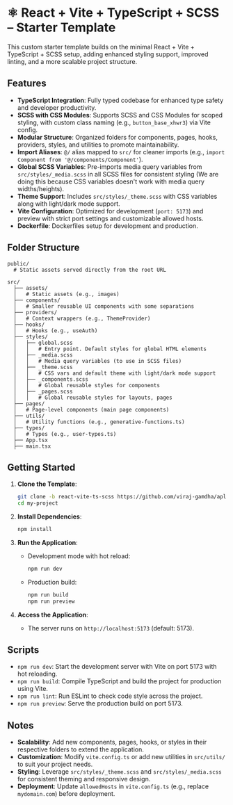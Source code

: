 # ⚛️ React + Vite + TypeScript + SCSS – Starter Template

This custom starter template builds on the minimal React + Vite + TypeScript + SCSS setup, adding enhanced styling support, improved linting, and a more scalable project structure.

## Features

- **TypeScript Integration**: Fully typed codebase for enhanced type safety and developer productivity.
- **SCSS with CSS Modules**: Supports SCSS and CSS Modules for scoped styling, with custom class naming (e.g., `button_base_xhwr3`) via Vite config.
- **Modular Structure**: Organized folders for components, pages, hooks, providers, styles, and utilities to promote maintainability.
- **Import Aliases**: `@/` alias mapped to `src/` for cleaner imports (e.g., `import Component from '@/components/Component'`).
- **Global SCSS Variables**: Pre-imports media query variables from `src/styles/_media.scss` in all SCSS files for consistent styling (We are doing this because CSS variables doesn't work with media query widths/heights).
- **Theme Support**: Includes `src/styles/_theme.scss` with CSS variables along with light/dark mode support.
- **Vite Configuration**: Optimized for development (`port: 5173`) and preview with strict port settings and customizable allowed hosts.
- **Dockerfile**: Dockerfiles setup for development and production.

## Folder Structure

```
public/
  # Static assets served directly from the root URL

src/
  ├── assets/
  │   # Static assets (e.g., images)
  ├── components/
  │   # Smaller reusable UI components with some separations
  ├── providers/
  │   # Context wrappers (e.g., ThemeProvider)
  ├── hooks/
  │   # Hooks (e.g., useAuth)
  ├── styles/
  │   ├── global.scss
  │   │   # Entry point. Default styles for global HTML elements
  │   ├── _media.scss
  │   │   # Media query variables (to use in SCSS files)
  │   ├── _theme.scss
  │   │   # CSS vars and default theme with light/dark mode support
  │   ├── _components.scss
  │   │   # Global reusable styles for components
  │   ├── _pages.scss
  │   │   # Global reusable styles for layouts, pages
  ├── pages/
  │   # Page-level components (main page components)
  ├── utils/
  │   # Utility functions (e.g., generative-functions.ts)
  ├── types/
  │   # Types (e.g., user-types.ts)
  ├── App.tsx
  ├── main.tsx
```

## Getting Started

1. **Clone the Template**:

   ```bash
   git clone -b react-vite-ts-scss https://github.com/viraj-gamdha/aplance-app-templates.git my-project
   cd my-project
   ```

2. **Install Dependencies**:

   ```bash
   npm install
   ```

3. **Run the Application**:

   - Development mode with hot reload:
     ```bash
     npm run dev
     ```
   - Production build:
     ```bash
     npm run build
     npm run preview
     ```

4. **Access the Application**:
   - The server runs on `http://localhost:5173` (default: 5173).

## Scripts

- `npm run dev`: Start the development server with Vite on port 5173 with hot reloading.
- `npm run build`: Compile TypeScript and build the project for production using Vite.
- `npm run lint`: Run ESLint to check code style across the project.
- `npm run preview`: Serve the production build on port 5173.

## Notes

- **Scalability**: Add new components, pages, hooks, or styles in their respective folders to extend the application.
- **Customization**: Modify `vite.config.ts` or add new utilities in `src/utils/` to suit your project needs.
- **Styling**: Leverage `src/styles/_theme.scss` and `src/styles/_media.scss` for consistent theming and responsive design.
- **Deployment**: Update `allowedHosts` in `vite.config.ts` (e.g., replace `mydomain.com`) before deployment.
